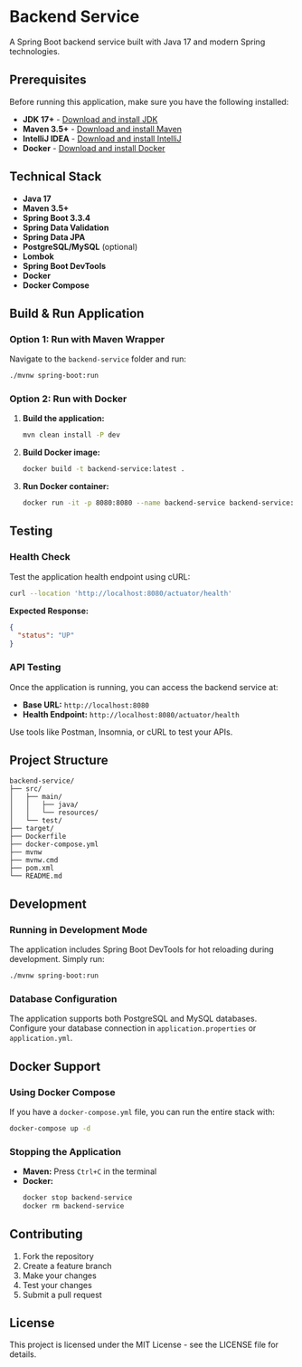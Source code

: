 # Backend Service

A Spring Boot backend service built with Java 17 and modern Spring technologies.

## Prerequisites

Before running this application, make sure you have the following installed:

- **JDK 17+** - [Download and install JDK](https://adoptium.net/)
- **Maven 3.5+** - [Download and install Maven](https://maven.apache.org/download.cgi)
- **IntelliJ IDEA** - [Download and install IntelliJ](https://www.jetbrains.com/idea/)
- **Docker** - [Download and install Docker](https://www.docker.com/get-started)

## Technical Stack

- **Java 17**
- **Maven 3.5+**
- **Spring Boot 3.3.4**
- **Spring Data Validation**
- **Spring Data JPA**
- **PostgreSQL/MySQL** (optional)
- **Lombok**
- **Spring Boot DevTools**
- **Docker**
- **Docker Compose**

## Build & Run Application

### Option 1: Run with Maven Wrapper

Navigate to the `backend-service` folder and run:

```bash
./mvnw spring-boot:run
```

### Option 2: Run with Docker

1. **Build the application:**
   ```bash
   mvn clean install -P dev
   ```

2. **Build Docker image:**
   ```bash
   docker build -t backend-service:latest .
   ```

3. **Run Docker container:**
   ```bash
   docker run -it -p 8080:8080 --name backend-service backend-service:latest
   ```

## Testing

### Health Check

Test the application health endpoint using cURL:

```bash
curl --location 'http://localhost:8080/actuator/health'
```

**Expected Response:**
```json
{
  "status": "UP"
}
```

### API Testing

Once the application is running, you can access the backend service at:
- **Base URL:** `http://localhost:8080`
- **Health Endpoint:** `http://localhost:8080/actuator/health`

Use tools like Postman, Insomnia, or cURL to test your APIs.

## Project Structure

```
backend-service/
├── src/
│   ├── main/
│   │   ├── java/
│   │   └── resources/
│   └── test/
├── target/
├── Dockerfile
├── docker-compose.yml
├── mvnw
├── mvnw.cmd
├── pom.xml
└── README.md
```

## Development

### Running in Development Mode

The application includes Spring Boot DevTools for hot reloading during development. Simply run:

```bash
./mvnw spring-boot:run
```

### Database Configuration

The application supports both PostgreSQL and MySQL databases. Configure your database connection in `application.properties` or `application.yml`.

## Docker Support

### Using Docker Compose

If you have a `docker-compose.yml` file, you can run the entire stack with:

```bash
docker-compose up -d
```

### Stopping the Application

- **Maven:** Press `Ctrl+C` in the terminal
- **Docker:** 
  ```bash
  docker stop backend-service
  docker rm backend-service
  ```

## Contributing

1. Fork the repository
2. Create a feature branch
3. Make your changes
4. Test your changes
5. Submit a pull request

## License

This project is licensed under the MIT License - see the LICENSE file for details.
```

